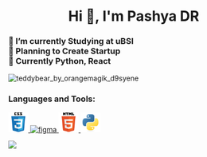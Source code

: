 <h1 align="center">Hi 👋, I'm Pashya DR</h1>
<h3 align=>🔭 I’m currently Studying at uBSI <br>🤝 Planning to Create Startup<br>🌱 Currently Python, React <br>
</h3>

![teddybear_by_orangemagik_d9syene](https://github.com/user-attachments/assets/eb27f8c2-239c-42ea-9def-36aff6348b1a)

<h3 align="left">Languages and Tools:</h3>
<p align="left"> <a href="https://www.w3schools.com/css/" target="_blank" rel="noreferrer"> <img src="https://raw.githubusercontent.com/devicons/devicon/master/icons/css3/css3-original-wordmark.svg" alt="css3" width="40" height="40"/> </a> <a href="https://www.figma.com/" target="_blank" rel="noreferrer"> <img src="https://www.vectorlogo.zone/logos/figma/figma-icon.svg" alt="figma" width="40" height="40"/> </a> <a href="https://www.w3.org/html/" target="_blank" rel="noreferrer"> <img src="https://raw.githubusercontent.com/devicons/devicon/master/icons/html5/html5-original-wordmark.svg" alt="html5" width="40" height="40"/> </a> <a href="https://www.python.org" target="_blank" rel="noreferrer"> <img src="https://raw.githubusercontent.com/devicons/devicon/master/icons/python/python-original.svg" alt="python" width="40" height="40"/> </a> </p>

![](https://github-readme-stats.vercel.app/api?username=pashya166&theme=tokyonight&hide_border=false&include_all_commits=true&count_private=true)<br/>
